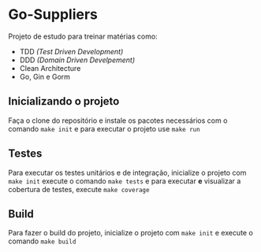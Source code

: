 # Go-Suppliers

Projeto de estudo para treinar matérias como:
* TDD *(Test Driven Development)*
* DDD *(Domain Driven Develpement)*
* Clean Architecture
* Go, Gin e Gorm

## Inicializando o projeto
Faça o clone do repositório e instale os pacotes necessários com o comando ```make init``` e para executar o projeto use ```make run```

## Testes
Para executar os testes unitários e de integração, inicialize o projeto com ```make init``` execute o comando ```make tests``` e para executar **e** visualizar a cobertura de testes, execute ```make coverage```

## Build
Para fazer o build do projeto, inicialize o projeto com ```make init``` e execute o comando ```make build```
